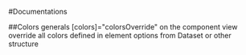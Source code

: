 #Documentations

##Colors generals
[colors]="colorsOverride" on the component view override all colors defined in element options from Dataset or other structure